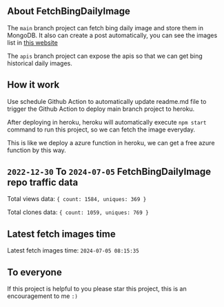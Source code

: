 ## About FetchBingDailyImage

The `main` branch project can fetch bing daily image and store them in MongoDB.
It also can create a post automatically, you can see the images list in [this website](https://oursalbum.netlify.app)

The `apis` branch project can expose the apis so that we can get bing historical daily images.

## How it work

Use schedule Github Action to automatically update readme.md file to trigger the Github Action to deploy main branch project to heroku.

After deploying in heroku, heroku will automatically execute `npm start` command to run this project, so we can fetch the image everyday.

This is like we deploy a azure function in heroku, we can get a free azure function by this way.

## `2022-12-30` To `2024-07-05` FetchBingDailyImage repo traffic data

Total views data: `{ count: 1584, uniques: 369 }`

Total clones data: `{ count: 1059, uniques: 769 }`

## Latest fetch images time

Latest fetch images time: `2024-07-05 08:15:35`

## To everyone

If this project is helpful to you please star this project, this is an encouragement to me `:)`



